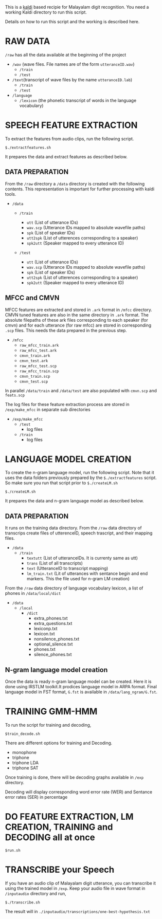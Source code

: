 This is a [kaldi](https://kaldi-asr.org/) based recipie for Malayalam digit recognition. You need a working Kaldi directory to run this script.

Details on how to run this script and the working is described here.



# RAW DATA 


`/raw` has all the data available at the beginning of the project

- `/wav` (wave files. File names are of the form `utteranceID.wav`)
    - `/train`
    - `/test`
- `/text`(transcript of wave files by the name `utteranceID.lab`)
    - `/train`
    - `/test`
- `/language`
    - `/lexicon` (the phonetic transcript of words in the language vocabulary)

# SPEECH FEATURE EXTRACTION

To extract the features from audio clips, run the following script. 
```
$./extractfeatures.sh
```
It prepares the data and extract features as described below.

## DATA PREPARATION

From the `/raw` directory a `/data` directory is created with the following contents. This representation is important for further processing with kaldi tools.

- `/data`
    - `/train`
        - `utt` (List of utterance IDs)
        - `wav.scp` (Utterance IDs mapped to absolute wavefile paths)
        - `spk` (List of speaker IDs)
        - `utt2spk` (List of utterences corresponding to a speaker)
        - `spk2utt` (Speaker mapped to every utterance ID)

    - `/test`
        - `utt` (List of utterance IDs)
        - `wav.scp` (Utterance IDs mapped to absolute wavefile paths)
        - `spk` (List of speaker IDs)
        - `utt2spk` (List of utterences corresponding to a speaker)
        - `spk2utt` (Speaker mapped to every utterance ID)


## MFCC and CMVN

MFCC features are extracted and stored in `.ark` format in `/mfcc` directory. CMVN tuned features are also in the same directory in `.ark` format. The absolute filepaths of these ark files corresponding to each speaker (for cmvn) and for each utterance (for raw mfcc) are stored in corresponding `.scp` files. This needs the data prepared in the previous step.

- `/mfcc`
    - `raw_mfcc_train.ark`
    - `raw_mfcc_test.ark`
    - `cmvn_train.ark`
    - `cmvn_test.ark`
    - `raw_mfcc_test.scp`
    - `raw_mfcc_train.scp`
    - `cmvn_train.scp`
    - `cmvn_test.scp`

In parallel `/data/train` and `/data/test` are also populated with `cmvn.scp` and  `feats.scp`

 The log files for these feature extraction process are stored in `/exp/make_mfcc` in separate sub directories

 - `/exp/make_mfcc`
    - `/test`
        - log files
    - `/train`
        - log files


# LANGUAGE MODEL CREATION

To create the n-gram  language model, run the following script. Note that it uses the data folders previously prepared by the `$./extractfeatures` script. So make sure you run that script prior to `$./createLM.sh`
```
$./createLM.sh
```

It prepares the data and n-gram language model as described below.

## DATA PREPARATION

It runs on the training data directory. From the `/raw` data directory of transcrips create files of utterenceID, speech trascript, and their mapping files.

- `/data`
    - `/train`
        - `textutt` (List of utteranceIDs. It is currenty same as utt)
        - `trans` (List of all transcripts)
        - `text` (UtteranceID to transcript mapping)
        - `lm_train.txt` (Lit of utterances with sentance begin and end markers. This the file used for n-gram LM creation)

From the `/raw` data directory of language vocabulary lexicon, a list of phones in `/data/local/dict`

- `/data`
    - `/local`
        - `/dict`
            - extra_phones.txt
            - extra_questions.txt
            - lexiconp.txt  
            - lexicon.txt
            - nonsilence_phones.txt
            - optional_silence.txt
            - phones.txt
            - silence_phones.txt

## N-gram language model creation

Once the data is ready n-gram language model can be created. Here it is done using IRSTLM toolkit.It prodices language model in ARPA format. Final language model in FST format, `G.fst` is available in `/data/lang_ngram/G.fst`.

# TRAINING GMM-HMM

To run the script for training and decoding,

```
$train_decode.sh
```

There are different options for training and Decoding. 

- monophone 
- triphone 
- triphone LDA
- triphone SAT

Once training is done, there will be decoding graphs available in `/exp` directory.

Decoding will display corresponding word error rate (WER) and Sentance error rates (SER) in percentage


# DO FEATURE EXTRACTION, LM CREATION, TRAINING and DECODING all at once

```
$run.sh
```


# TRANSCRIBE your Speech

If you have an audio clip of Malayalam digit utterance, you can transcribe it using the trained model in `/exp`. Keep your audio file in wave format in `/inputaudio` directory and run,

```
$./transcribe.sh
```

The result will in `./inputaudio/transcriptions/one-best-hypothesis.txt`


